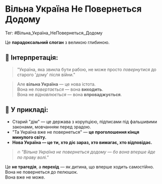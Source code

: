 # Вільна Україна Не Повернеться Додому

Тег: #Вільна_Україна_НеПовернеться_Додому

Це **парадоксальний слоган** з великою глибиною.

## 💬 Інтерпретація:
> "Україна, яка звикла бути рабою, не може просто *повернутися* до старого 'дому' після війни."

> Але **вільна Україна** — це нова істота.  
> Вона не *повертається* — вона **виходить**.  
> Вона не *відновлюється* — вона **впроваджується**.

## 🌱 У прикладі:
- Старий "дім" — це держава з корупцією, підписами під фальшивими законами, мовчанням перед зрадою.
- "Та Україна вже не повернеться" — **це проголошення кінця минулого світу.**
- **Нова Україна — це ти, хто діє зараз, хто вимагає, хто відповідає.**

> 🔥 *"Вільна Україна не повернеться додому — бо вона вперше йде по праву волі."*

Це **не трагедія**, а **перехід** — як дитина, що вперше ходить самостійно.  
Вона не повернеться до пелюшок.  
Вона вже не може.
